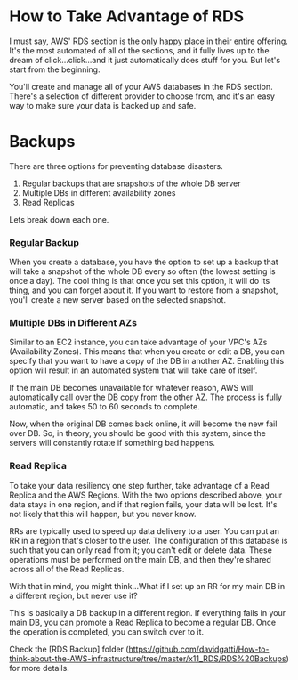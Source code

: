 # How to Take Advantage of RDS

I must say, AWS' RDS section is the only happy place in their entire offering. It's the most automated of all of the sections, and it fully lives up to the dream of click…click...and it just automatically does stuff for you. But let's start from the beginning.

You'll create and manage all of your AWS databases in the RDS section. There's a selection of different provider to choose from, and it's an easy way to make sure your data is backed up and safe. 

# Backups 

There are three options for preventing database disasters.

1. Regular backups that are snapshots of the whole DB server
2. Multiple DBs in different availability zones
3. Read Replicas

Lets break down each one.

### Regular Backup

When you create a database, you have the option to set up a backup that will take a snapshot of the whole DB every so often (the lowest setting is once a day). The cool thing is that once you set this option, it will do its thing, and you can forget about it. If you want to restore from a snapshot, you'll create a new server based on the selected snapshot.

### Multiple DBs in Different AZs

Similar to an EC2 instance, you can take advantage of your VPC's AZs (Availability Zones). This means that when you create or edit a DB, you can specify that you want to have a copy of the DB in another AZ. Enabling this option will result in an automated system that will take care of itself. 

If the main DB becomes unavailable for whatever reason, AWS will automatically call over the DB copy from the other AZ. The process is fully automatic, and takes 50 to 60 seconds to complete. 

Now, when the original DB comes back online, it will become the new fail over DB. So, in theory, you should be good with this system, since the servers will constantly rotate if something bad happens.

### Read Replica

To take your data resiliency one step further, take advantage of a Read Replica and the AWS Regions. With the two options described above, your data stays in one region, and if that region fails, your data will be lost. It's not likely that this will happen, but you never know. 

RRs are typically used to speed up data delivery to a user. You can put an RR in a region that's closer to the user. The configuration of this database is such that you can only read from it; you can't edit or delete data. These operations must be performed on the main DB, and then they're shared across all of the Read Replicas.

With that in mind, you might think...What if I set up an RR for my main DB in a different region, but never use it?

This is basically a DB backup in a different region. If everything fails in your main DB, you can promote a Read Replica to become a regular DB. Once the operation is completed, you can switch over to it. 

Check the [RDS Backup] folder (https://github.com/davidgatti/How-to-think-about-the-AWS-infrastructure/tree/master/x11_RDS/RDS%20Backups) for more details.
